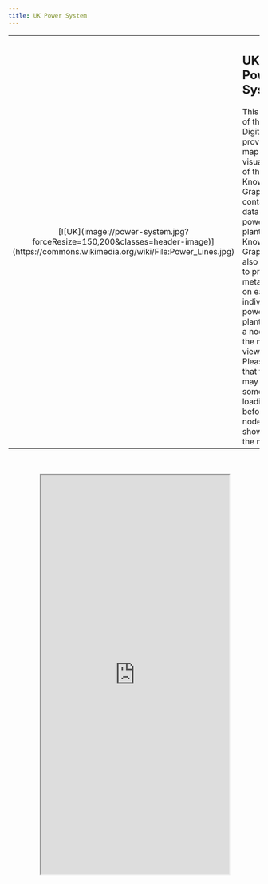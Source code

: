 ```yaml
---
title: UK Power System
---
```


<table>
	<tr>
		<td width="25%" style="text-align: center;" markdown="1">[![UK](image://power-system.jpg?forceResize=150,200&classes=header-image)](https://commons.wikimedia.org/wiki/File:Power_Lines.jpg)</td>
		<td width="75%"><h2>UK Power System</h2>This module of the UK Digital Twin provides a map visualisation of the Knowledge Graph containing data on UK power plants. The Knowledge Graph is also queried to provide meta-data on each individual power plant; select a node on the map to view it. Please note that there may be some loading time before nodes are shown on the map.</td>
	</tr>
</table>
<br><br>

<div id="map-container" class="full-width" style="height: 800px;">
	<div id="map-inner" style="width: 75%; height: 100%; margin: 0 auto; position: relative;">
		<iframe id="map-frame" width="100%" height="100%" src="http://localhost:3001/ontotwinuk" />
	</div>
</div>
<br>

[plugin:content-inject](/modular/partners)
